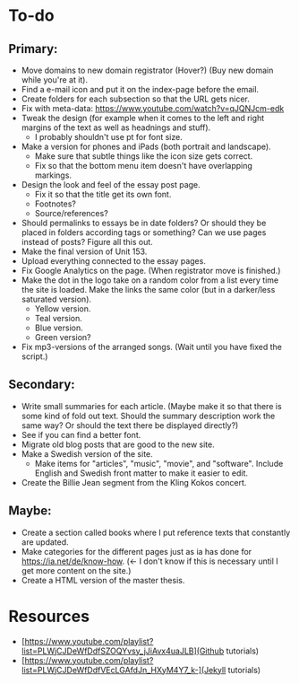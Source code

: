 # To-do

## Primary:
- Move domains to new domain registrator (Hover?) (Buy new domain while you're at it).
- Find a e-mail icon and put it on the index-page before the email.
- Create folders for each subsection so that the URL gets nicer.
- Fix with meta-data: https://www.youtube.com/watch?v=qJQNJcm-edk
- Tweak the design (for example when it comes to the left and right margins of the text as well as headnings and stuff).
	- I probably shouldn't use pt for font size.
- Make a version for phones and iPads (both portrait and landscape).
	- Make sure that subtle things like the icon size gets correct.
	- Fix so that the bottom menu item doesn't have overlapping markings.
- Design the look and feel of the essay post page.
	- Fix it so that the title get its own font.
	- Footnotes?
	- Source/references?
- Should permalinks to essays be in date folders? Or should they be placed in folders according tags or something? Can we use pages instead of posts? Figure all this out.
- Make the final version of Unit 153.
- Upload everything connected to the essay pages.
- Fix Google Analytics on the page. (When registrator move is finished.)
- Make the dot in the logo take on a random color from a list every time the site is loaded. Make the links the same color (but in a darker/less saturated version).
	- Yellow version.
	- Teal version.
	- Blue version.
	- Green version?
- Fix mp3-versions of the arranged songs. (Wait until you have fixed the script.)


## Secondary:
- Write small summaries for each article. (Maybe make it so that there is some kind of fold out text. Should the summary description work the same way? Or should the text there be displayed directly?)
- See if you can find a better font.
- Migrate old blog posts that are good to the new site.
- Make a Swedish version of the site.
	- Make items for "articles", "music", "movie", and "software". Include English and Swedish front matter to make it easier to edit.
- Create the Billie Jean segment from the Kling Kokos concert.


## Maybe:
- Create a section called books where I put reference texts that constantly are updated.
- Make categories for the different pages just as ia has done for https://ia.net/de/know-how. (<- I don't know if this is necessary until I get more content on the site.)
- Create a HTML version of the master thesis. 


# Resources

- [https://www.youtube.com/playlist?list=PLWjCJDeWfDdfSZOQYvsy_jJiAvx4uaJLB](Github tutorials)
- [https://www.youtube.com/playlist?list=PLWjCJDeWfDdfVEcLGAfdJn_HXyM4Y7_k-](Jekyll tutorials)